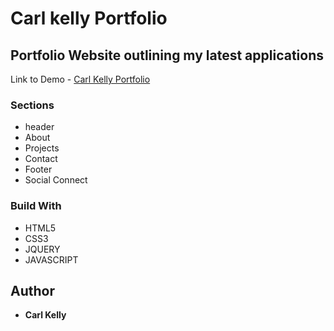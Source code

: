 # Carl kelly Portfolio




## Portfolio Website outlining my latest applications



Link to Demo - [Carl Kelly Portfolio](http://carlkellywebdev1981.github.io)

### Sections

* header
* About
* Projects
* Contact
* Footer
* Social Connect

### Build With

* HTML5
* CSS3
* JQUERY
* JAVASCRIPT


## Author

* **Carl Kelly**
